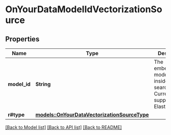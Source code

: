 # OnYourDataModelIdVectorizationSource

## Properties

Name | Type | Description | Notes
------------ | ------------- | ------------- | -------------
**model_id** | **String** | The embedding model ID build inside the search service. Currently only supported by Elasticsearch®. | 
**r#type** | [**models::OnYourDataVectorizationSourceType**](OnYourDataVectorizationSourceType.md) |  | 

[[Back to Model list]](../README.md#documentation-for-models) [[Back to API list]](../README.md#documentation-for-api-endpoints) [[Back to README]](../README.md)


